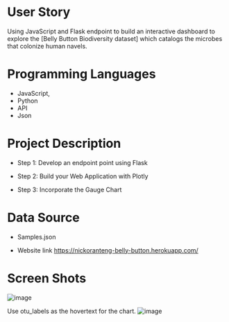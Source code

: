 # User Story

Using JavaScript and Flask endpoint to build an interactive dashboard to explore the [Belly Button Biodiversity dataset] which catalogs the microbes that colonize human navels.


# Programming Languages
* JavaScript,
* Python
* API
* Json

# Project Description

* Step 1: Develop an endpoint point using Flask 

* Step 2: Build your Web Application with Plotly

* Step 3: Incorporate the Gauge Chart 


# Data Source

* Samples.json

* Website link https://nickoranteng-belly-button.herokuapp.com/
# Screen Shots

![image](https://user-images.githubusercontent.com/71161293/110718872-d4064880-81d9-11eb-9c0e-b027351c5b14.png)


Use otu_labels as the hovertext for the chart.
![image](https://user-images.githubusercontent.com/71161293/110718545-298e2580-81d9-11eb-8fdb-04e8654948ff.png)
